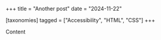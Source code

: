 +++
title = "Another post"
date = "2024-11-22"

[taxonomies]
tagged = ["Accessibility", "HTML", "CSS"]
+++

Content